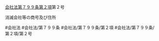 [会社法第７９９条第２項](会社法＿＿＿＿第７９９条第２項)第２号

消滅会社等の商号及び住所


#会社法
#会社法/第７９９条
#会社法/第７９９条/第２項
#会社法/第７９９条/第２項/第２号

